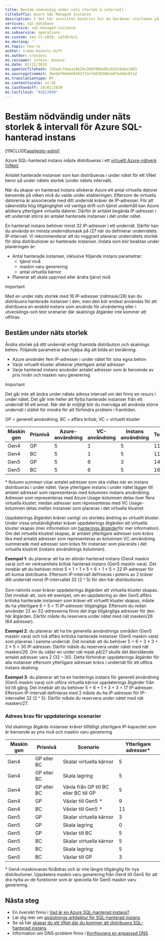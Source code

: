 ```yaml
---
title: Bestäm nödvändig under näts storlek & intervall
titleSuffix: Azure SQL Managed Instance
description: I det här avsnittet beskrivs hur du beräknar storleken på det undernät där den hanterade Azure SQL-instansen ska distribueras.
services: sql-database
ms.service: sql-managed-instance
ms.subservice: operations
ms.custom: seo-lt-2019, sqldbrb=1
ms.devlang: ''
ms.topic: how-to
author: srdan-bozovic-msft
ms.author: srbozovi
ms.reviewer: sstein, bonova
ms.date: 02/22/2019
ms.openlocfilehash: 156a4c74eea24b20c28df88be85cb32c0ebe2981
ms.sourcegitcommit: 4bebbf664e69361f13cfe83020b2e87ed4dc8fa2
ms.translationtype: MT
ms.contentlocale: sv-SE
ms.lasthandoff: 10/01/2020
ms.locfileid: "91617650"
---
```

# <a name="determine-required-subnet-size--range-for-azure-sql-managed-instance"></a>Bestäm nödvändig under näts storlek & intervall för Azure SQL-hanterad instans
[!INCLUDE[appliesto-sqlmi](../includes/appliesto-sqlmi.md)]

Azure SQL-hanterad instans måste distribueras i ett [virtuellt Azure-nätverk (VNet)](../../virtual-network/virtual-networks-overview.md).

Antalet hanterade instanser som kan distribueras i under nätet för ett VNet beror på under nätets storlek (under nätets intervall).

När du skapar en hanterad instans allokerar Azure ett antal virtuella datorer beroende på vilken nivå du valde under etableringen. Eftersom de virtuella datorerna är associerade med ditt undernät kräver de IP-adresser. För att säkerställa hög tillgänglighet vid vanliga drift-och tjänst underhåll kan Azure allokera ytterligare virtuella datorer. Därför är antalet begärda IP-adresser i ett undernät större än antalet hanterade instanser i det under nätet.

En hanterad instans behöver minst 32 IP-adresser i ett undernät. Därför kan du använda en minsta undernätsmask på /27 när du definierar undernätets IP-intervall. Vi rekommenderar att du noggrant planerar undernätets storlek för dina distributioner av hanterade instanser. Indata som bör beaktas under planeringen är:

- Antal hanterade instanser, inklusive följande instans parametrar:
  - tjänst nivå
  - maskin varu generering
  - antal virtuella kärnor
- Planerar att skala upp/ned eller ändra tjänst nivå

> [!IMPORTANT]
> Med en under näts storlek med 16 IP-adresser (nätmask/28) kan du distribuera hanterade instanser i den, men den bör endast användas för att distribuera en enskild instans som används för utvärdering eller i utvecklings-och test scenarier där skalnings åtgärder inte kommer att utföras.

## <a name="determine-subnet-size"></a>Bestäm under näts storlek

Ändra storlek på ditt undernät enligt framtida distribution och skalnings behov. Följande parametrar kan hjälpa dig att bilda en beräkning:

- Azure använder fem IP-adresser i under nätet för sina egna behov
- Varje virtuellt kluster allokerar ytterligare antal adresser 
- Varje hanterad instans använder antalet adresser som är beroende av pris nivån och maskin varu generering

> [!IMPORTANT]
> Det går inte att ändra under nätets adress intervall om det finns en resurs i under nätet. Det går inte heller att flytta hanterade instanser från ett undernät till ett annat. När det är möjligt bör du överväga att använda större undernät i stället för mindre för att förhindra problem i framtiden.

GP = generell användning; BC = affärs kritisk; VC = virtuellt kluster

| **Maskin gen** | **Prisnivå** | **Azure-användning** | **VC-användning** | **Instans användning** | **Totalt*** |
| --- | --- | --- | --- | --- | --- |
| Gen4 | GP | 5 | 1 | 5 | 11 |
| Gen4 | BC | 5 | 1 | 5 | 11 |
| Gen5 | GP | 5 | 6 | 3 | 14 |
| Gen5 | BC | 5 | 6 | 5 | 16 |

  \* Kolumn summan visar antalet adresser som ska vidtas när en instans distribueras i under nätet. Varje ytterligare instans i under nätet lägger till antalet adresser som representeras med kolumnen instans användning. Adresser som representeras med Azure Usage-kolumnen delas över flera virtuella kluster, medan adresser som representeras med VC Usage-kolumnen delas mellan instanser som placeras i det virtuella klustret.

Uppdaterings åtgärden kräver vanligt vis storleks ändring av virtuellt kluster. Under vissa omständigheter kräver uppdaterings åtgärden att virtuella kluster skapas (mer information om [hanterings åtgärder](sql-managed-instance-paas-overview.md#management-operations)för mer information). Om det virtuella klustret skapas, är antalet ytterligare adresser som krävs lika med antalet adresser som representeras av kolumnen VC-användning summerade med adresser som krävs för instanser som placerats i det virtuella klustret (instans användnings kolumnen).

**Exempel 1**: du planerar att ha en allmän hanterad instans (Gen4 maskin vara) och en verksamhets kritisk hanterad instans (Gen5 maskin vara). Det innebär att du behöver minst 5 + 1 + 1 * 5 + 6 + 1 * 5 = 22 IP-adresser för att kunna distribuera. Eftersom IP-intervall definieras i potens av 2 kräver ditt undernät minst IP-intervallet 32 (2 ^ 5) för den här distributionen.<br><br>
Som nämnts ovan kräver uppdaterings åtgärden att virtuella kluster skapas. Det innebär att, som ett exempel, om en uppdatering av den Gen5 affärs kritiska hanterade instansen som kräver ett virtuellt kluster skapas, måste du ha ytterligare 6 + 5 = 11 IP-adresser tillgängliga. Eftersom du redan använder 22 av 32-adresserna finns det inga tillgängliga adresser för den här åtgärden. Därför måste du reservera under nätet med nät masken/26 (64 adresser).

**Exempel 2**: du planerar att ha tre generella användnings områden (Gen5 maskin vara) och två affärs kritiska hanterade instanser (Gen5 maskin vara) som placeras i samma undernät. Det innebär att du behöver 5 + 6 + 3 * 3 + 2 * 5 = 30 IP-adresser. Därför måste du reservera under nätet med nät masken/26. Om du väljer en under nät mask på/27 skulle det återstående antalet adresser vara 2 (32 – 30). Detta förhindrar uppdaterings åtgärder för alla instanser eftersom ytterligare adresser krävs i undernät för att utföra instans skalning.

**Exempel 3**: du planerar att ha en hanterings instans för generell användning (Gen5 maskin vara) och utföra virtuella kärnor uppdaterings åtgärder från tid till gång. Det innebär att du behöver 5 + 6 + 1 * 3 + 3 = 17 IP-adresser. Eftersom IP-intervall definieras med 2 måste du ha IP-adresser för IP-intervallet 32 (2 ^ 5). Därför måste du reservera under nätet med nät masken/27.

### <a name="address-requirements-for-update-scenarios"></a>Adress krav för uppdaterings scenarier

Vid skalnings åtgärds instanser kräver tillfälligt ytterligare IP-kapacitet som är beroende av pris nivå och maskin varu generering

| **Maskin gen** | **Prisnivå** | **Scenario** | **Ytterligare adresser*** |
| --- | --- | --- | --- |
| Gen4 | GP eller BC | Skalar virtuella kärnor | 5 |
| Gen4 | GP eller BC | Skala lagring | 5 |
| Gen4 | GP eller BC | Växla från GP till BC eller BC till GP | 5 |
| Gen4 | GP | Växlar till Gen5 * | 9 |
| Gen4 | BC | Växlar till Gen5 * | 11 |
| Gen5 | GP | Skalar virtuella kärnor | 3 |
| Gen5 | GP | Skala lagring | 0 |
| Gen5 | GP | Växlar till BC | 5 |
| Gen5 | BC | Skalar virtuella kärnor | 5 |
| Gen5 | BC | Skala lagring | 5 |
| Gen5 | BC | Växlar till GP | 3 |

  \* Gen4-maskinvaran föråldras och är inte längre tillgänglig för nya distributioner. Uppdatera maskin varu generering från Gen4 till Gen5 för att dra nytta av de funktioner som är speciella för Gen5 maskin varu generering.

## <a name="next-steps"></a>Nästa steg

- En översikt finns i [Vad är en Azure SQL-hanterad instans?](sql-managed-instance-paas-overview.md).
- Lär dig mer om [anslutnings arkitektur för SQL-hanterad instans](connectivity-architecture-overview.md).
- Se så här [skapar du ett VNet där du kommer att distribuera SQL-hanterad instans](virtual-network-subnet-create-arm-template.md).
- Information om DNS-problem finns i [Konfigurera en anpassad DNS](custom-dns-configure.md).
